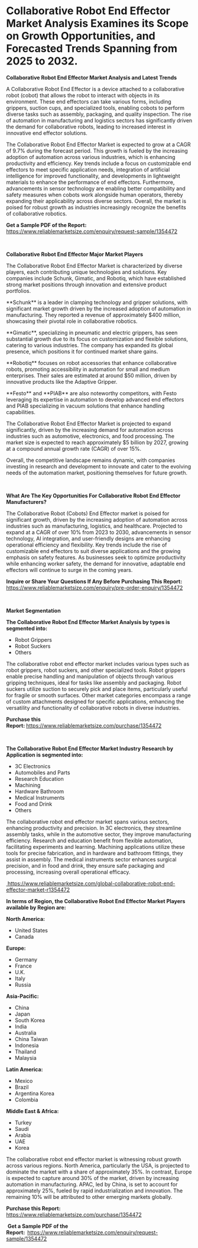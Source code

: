 <p><h1>Collaborative Robot End Effector Market Analysis Examines its Scope on Growth Opportunities, and Forecasted Trends Spanning from 2025 to 2032.</h1></p><p><strong>Collaborative Robot End Effector Market Analysis and Latest Trends</strong></p>
<p><p>A Collaborative Robot End Effector is a device attached to a collaborative robot (cobot) that allows the robot to interact with objects in its environment. These end effectors can take various forms, including grippers, suction cups, and specialized tools, enabling cobots to perform diverse tasks such as assembly, packaging, and quality inspection. The rise of automation in manufacturing and logistics sectors has significantly driven the demand for collaborative robots, leading to increased interest in innovative end effector solutions.</p><p>The Collaborative Robot End Effector Market is expected to grow at a CAGR of 9.7% during the forecast period. This growth is fueled by the increasing adoption of automation across various industries, which is enhancing productivity and efficiency. Key trends include a focus on customizable end effectors to meet specific application needs, integration of artificial intelligence for improved functionality, and developments in lightweight materials to enhance the performance of end effectors. Furthermore, advancements in sensor technology are enabling better compatibility and safety measures when cobots work alongside human operators, thereby expanding their applicability across diverse sectors. Overall, the market is poised for robust growth as industries increasingly recognize the benefits of collaborative robotics.</p></p>
<p><strong>Get a Sample PDF of the Report:&nbsp;</strong> <a href="https://www.reliablemarketsize.com/enquiry/request-sample/1354472?utm_campaign=2034&utm_medium=2&utm_source=Github&utm_content=ia&utm_term=12042025&utm_id=collaborative-robot-end-effector">https://www.reliablemarketsize.com/enquiry/request-sample/1354472</a></p>
<p>&nbsp;</p>
<p><strong>Collaborative Robot End Effector Major Market Players</strong></p>
<p><p>The Collaborative Robot End Effector Market is characterized by diverse players, each contributing unique technologies and solutions. Key companies include Schunk, Gimatic, and Robotiq, which have established strong market positions through innovation and extensive product portfolios.</p><p>**Schunk** is a leader in clamping technology and gripper solutions, with significant market growth driven by the increased adoption of automation in manufacturing. They reported a revenue of approximately $400 million, showcasing their pivotal role in collaborative robotics.</p><p>**Gimatic**, specializing in pneumatic and electric grippers, has seen substantial growth due to its focus on customization and flexible solutions, catering to various industries. The company has expanded its global presence, which positions it for continued market share gains.</p><p>**Robotiq** focuses on robot accessories that enhance collaborative robots, promoting accessibility in automation for small and medium enterprises. Their sales are estimated at around $50 million, driven by innovative products like the Adaptive Gripper. </p><p>**Festo** and **PIAB** are also noteworthy competitors, with Festo leveraging its expertise in automation to develop advanced end effectors and PIAB specializing in vacuum solutions that enhance handling capabilities.</p><p>The Collaborative Robot End Effector Market is projected to expand significantly, driven by the increasing demand for automation across industries such as automotive, electronics, and food processing. The market size is expected to reach approximately $5 billion by 2027, growing at a compound annual growth rate (CAGR) of over 15%.</p><p>Overall, the competitive landscape remains dynamic, with companies investing in research and development to innovate and cater to the evolving needs of the automation market, positioning themselves for future growth.</p></p>
<p>&nbsp;</p>
<p><strong>What Are The Key Opportunities For Collaborative Robot End Effector Manufacturers?</strong></p>
<p><p>The Collaborative Robot (Cobots) End Effector market is poised for significant growth, driven by the increasing adoption of automation across industries such as manufacturing, logistics, and healthcare. Projected to expand at a CAGR of over 10% from 2023 to 2030, advancements in sensor technology, AI integration, and user-friendly designs are enhancing operational efficiency and flexibility. Key trends include the rise of customizable end effectors to suit diverse applications and the growing emphasis on safety features. As businesses seek to optimize productivity while enhancing worker safety, the demand for innovative, adaptable end effectors will continue to surge in the coming years.</p></p>
<p><strong>Inquire or Share Your Questions If Any Before Purchasing This Report:</strong> <a href="https://www.reliablemarketsize.com/enquiry/pre-order-enquiry/1354472?utm_campaign=2034&utm_medium=2&utm_source=Github&utm_content=ia&utm_term=12042025&utm_id=collaborative-robot-end-effector">https://www.reliablemarketsize.com/enquiry/pre-order-enquiry/1354472</a></p>
<p>&nbsp;</p>
<p><strong>Market Segmentation</strong></p>
<p><strong>The Collaborative Robot End Effector Market Analysis by types is segmented into:</strong></p>
<p><ul><li>Robot Grippers</li><li>Robot Suckers</li><li>Others</li></ul></p>
<p><p>The collaborative robot end effector market includes various types such as robot grippers, robot suckers, and other specialized tools. Robot grippers enable precise handling and manipulation of objects through various gripping techniques, ideal for tasks like assembly and packaging. Robot suckers utilize suction to securely pick and place items, particularly useful for fragile or smooth surfaces. Other market categories encompass a range of custom attachments designed for specific applications, enhancing the versatility and functionality of collaborative robots in diverse industries.</p></p>
<p><strong>Purchase this Report:&nbsp;</strong><a href="https://www.reliablemarketsize.com/purchase/1354472?utm_campaign=2034&utm_medium=2&utm_source=Github&utm_content=ia&utm_term=12042025&utm_id=collaborative-robot-end-effector">https://www.reliablemarketsize.com/purchase/1354472</a></p>
<p>&nbsp;</p>
<p><strong>The Collaborative Robot End Effector Market Industry Research by Application is segmented into:</strong></p>
<p><ul><li>3C Electronics</li><li>Automobiles and Parts</li><li>Research Education</li><li>Machining</li><li>Hardware Bathroom</li><li>Medical Instruments</li><li>Food and Drink</li><li>Others</li></ul></p>
<p><p>The collaborative robot end effector market spans various sectors, enhancing productivity and precision. In 3C electronics, they streamline assembly tasks, while in the automotive sector, they improve manufacturing efficiency. Research and education benefit from flexible automation, facilitating experiments and learning. Machining applications utilize these tools for precise fabrication, and in hardware and bathroom fittings, they assist in assembly. The medical instruments sector enhances surgical precision, and in food and drink, they ensure safe packaging and processing, increasing overall operational efficacy.</p></p>
<p><a href="https://www.reliablemarketsize.com/global-collaborative-robot-end-effector-market-r1354472?utm_campaign=2034&utm_medium=2&utm_source=Github&utm_content=ia&utm_term=12042025&utm_id=collaborative-robot-end-effector">&nbsp;https://www.reliablemarketsize.com/global-collaborative-robot-end-effector-market-r1354472</a></p>
<p><strong>In terms of Region, the Collaborative Robot End Effector Market Players available by Region are:</strong></p>
<p>
    <p> <strong> North America: </strong>
        <ul>
            <li>United States</li>
            <li>Canada</li>
        </ul>
        </p> 
    <p> <strong> Europe: </strong>
        <ul>
            <li>Germany</li>
            <li>France</li>
            <li>U.K.</li>
            <li>Italy</li>
            <li>Russia</li>
        </ul>
        </p> 
    <p> <strong> Asia-Pacific: </strong>
        <ul>
            <li>China</li>
            <li>Japan</li>
            <li>South Korea</li>
            <li>India</li>
            <li>Australia</li>
            <li>China Taiwan</li>
            <li>Indonesia</li>
            <li>Thailand</li>
            <li>Malaysia</li>
        </ul>
        </p> 
    <p> <strong> Latin America: </strong>
        <ul>
            <li>Mexico</li>
            <li>Brazil</li>
            <li>Argentina Korea</li>
            <li>Colombia</li>
        </ul>
        </p> 
    <p> <strong> Middle East & Africa: </strong>
        <ul>
            <li>Turkey</li>
            <li>Saudi</li>
            <li>Arabia</li>
            <li>UAE</li>
            <li>Korea</li>
        </ul>
    </p>
    </p>
<p><p>The collaborative robot end effector market is witnessing robust growth across various regions. North America, particularly the USA, is projected to dominate the market with a share of approximately 35%. In contrast, Europe is expected to capture around 30% of the market, driven by increasing automation in manufacturing. APAC, led by China, is set to account for approximately 25%, fueled by rapid industrialization and innovation. The remaining 10% will be attributed to other emerging markets globally.</p></p>
<p><strong>Purchase this Report: </strong><a href="https://www.reliablemarketsize.com/purchase/1354472?utm_campaign=2034&utm_medium=2&utm_source=Github&utm_content=ia&utm_term=12042025&utm_id=collaborative-robot-end-effector">https://www.reliablemarketsize.com/purchase/1354472</a></p>
<p>&nbsp;<strong>Get a Sample PDF of the Report:&nbsp;&nbsp;</strong><a href="https://www.reliablemarketsize.com/enquiry/request-sample/1354472?utm_campaign=2034&utm_medium=2&utm_source=Github&utm_content=ia&utm_term=12042025&utm_id=collaborative-robot-end-effector">https://www.reliablemarketsize.com/enquiry/request-sample/1354472</a></p>
<p><strong></strong></p>
<p><p></p><p></p><p></p></p>